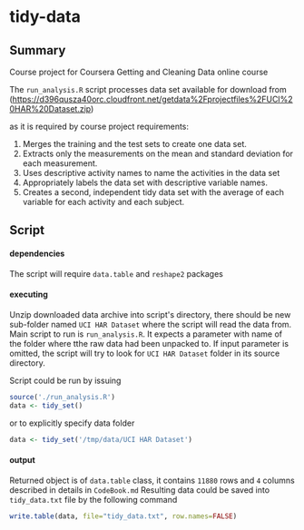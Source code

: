 tidy-data
=========

## Summary
Course project for Coursera Getting and Cleaning Data online course

The `run_analysis.R` script processes data set available for download from
   (https://d396qusza40orc.cloudfront.net/getdata%2Fprojectfiles%2FUCI%20HAR%20Dataset.zip) 

as it is required by course project requirements:
1. Merges the training and the test sets to create one data set.
2. Extracts only the measurements on the mean and standard deviation for each measurement. 
3. Uses descriptive activity names to name the activities in the data set
4. Appropriately labels the data set with descriptive variable names. 
5. Creates a second, independent tidy data set with the average of each variable for each activity and each subject.  

## Script
#### dependencies
The script will require `data.table` and `reshape2` packages

#### executing
Unzip downloaded data archive into script's directory, there should be new sub-folder named `UCI HAR Dataset` where the script will read the data from.
Main script to run is `run_analysis.R`. It expects a parameter with name of the folder where tthe raw data had been unpacked to. If input parameter is omitted, the script will try to look for `UCI HAR Dataset` folder in its source directory.

Script could be run by issuing
```R
source('./run_analysis.R')
data <- tidy_set()
```

or to explicitly specify data folder

```R
data <- tidy_set('/tmp/data/UCI HAR Dataset')
```

#### output
Returned object is of `data.table` class, it contains `11880` rows and `4` columns described in details in `CodeBook.md`
Resulting data could be saved into `tidy_data.txt` file by the following command
```R
write.table(data, file="tidy_data.txt", row.names=FALSE)
```
